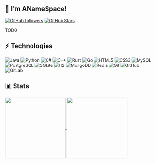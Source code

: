 
## :wave:&nbsp;I'm ANameSpace!
[![GitHub followers](https://img.shields.io/github/followers/anamespace?style=for-the-badge&logo=github&labelColor=black&color=%23ffb841)](https://github.com/ANameSpace)&nbsp;[![GitHub Stars](https://img.shields.io/github/stars/anamespace?style=for-the-badge&logo=github&labelColor=black&color=%23ffb841)](https://github.com/ANameSpace)

TODO

## :zap:&nbsp;Technologies
![Java](https://img.shields.io/badge/-Java-black?style=for-the-badge&logo=java)
![Python](https://img.shields.io/badge/-Python-black?style=for-the-badge&logo=python)
![C#](https://img.shields.io/badge/-C%23-black?style=for-the-badge&logo=c)
![C++](https://img.shields.io/badge/-C++-black?style=for-the-badge&logo=cplusplus)
![Rust](https://img.shields.io/badge/-Rust-black?style=for-the-badge&logo=rust)
![Go](https://img.shields.io/badge/-Go-black?style=for-the-badge&logo=go)
![HTML5](https://img.shields.io/badge/-HTML5-black?style=for-the-badge&logo=html5)
![CSS3](https://img.shields.io/badge/-CSS3-black?style=for-the-badge&logo=css)
![MySQL](https://img.shields.io/badge/-MySQL-black?style=for-the-badge&logo=mysql)
![PostgreSQL](https://img.shields.io/badge/-PostgreSQL-black?style=for-the-badge&logo=postgresql)
![SQLite](https://img.shields.io/badge/-SQLite-black?style=for-the-badge&logo=sqlite)
![H2](https://img.shields.io/badge/-H2-black?style=for-the-badge&logo=h2database)
![MongoDB](https://img.shields.io/badge/-MongoDB-black?style=for-the-badge&logo=mongodb)
![Redis](https://img.shields.io/badge/-Redis-black?style=for-the-badge&logo=redis)
![Git](https://img.shields.io/badge/-Git-black?style=for-the-badge&logo=git)
![GitHub](https://img.shields.io/badge/-GitHub-black?style=for-the-badge&logo=github)
![GitLab](https://img.shields.io/badge/-GitLab-black?style=for-the-badge&logo=gitlab)


## :bar_chart:&nbsp;Stats
<a href="https://github.com/anuraghazra/github-readme-stats">
  <img height=200 align="center" src="https://github-readme-stats.vercel.app/api?username=ANameSpace&show_icons=true&count_private=true&theme=dark" />
</a>
<a href="https://github.com/anuraghazra/convoychat">
  <img height=200 align="center" src="https://github-readme-stats.vercel.app/api/top-langs?username=ANameSpace&layout=compact&langs_count=8&card_width=320&theme=dark" />
</a>
